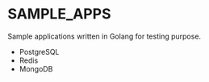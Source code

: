 # SAMPLE_APPS

Sample applications written in Golang for testing purpose.

- PostgreSQL
- Redis
- MongoDB
